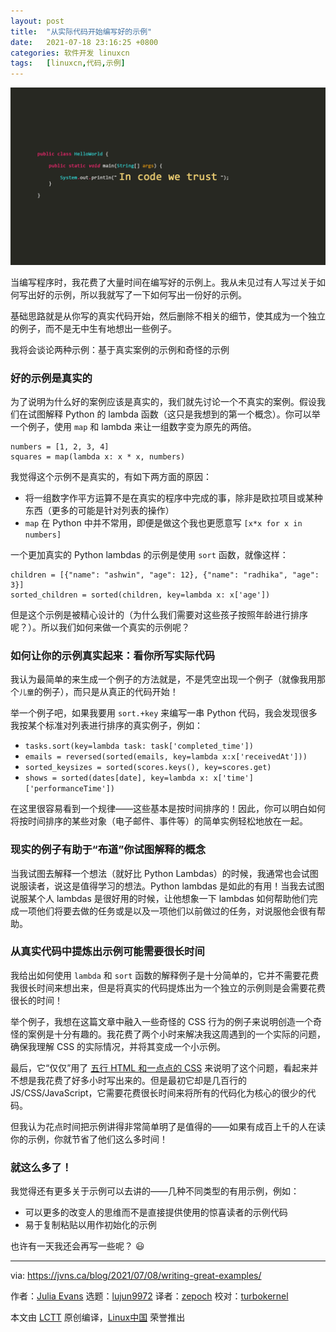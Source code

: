 ```yaml
---
layout: post
title:	"从实际代码开始编写好的示例"
date:	2021-07-18 23:16:25 +0800 
categories:	软件开发 linuxcn 
tags:	[linuxcn,代码,示例]
---
```



![](/Asserts/Images/album/202107/18/231616z1hhcerhrk3wzwkr.jpg)


当编写程序时，我花费了大量时间在编写好的示例上。我从未见过有人写过关于如何写出好的示例，所以我就写了一下如何写出一份好的示例。


基础思路就是从你写的真实代码开始，然后删除不相关的细节，使其成为一个独立的例子，而不是无中生有地想出一些例子。


我将会谈论两种示例：基于真实案例的示例和奇怪的示例


### 好的示例是真实的


为了说明为什么好的案例应该是真实的，我们就先讨论一个不真实的案例。假设我们在试图解释 Python 的 lambda 函数（这只是我想到的第一个概念）。你可以举一个例子，使用 `map` 和 lambda 来让一组数字变为原先的两倍。



```
numbers = [1, 2, 3, 4]
squares = map(lambda x: x * x, numbers)

```

我觉得这个示例不是真实的，有如下两方面的原因：


* 将一组数字作平方运算不是在真实的程序中完成的事，除非是欧拉项目或某种东西（更多的可能是针对列表的操作）
* `map` 在 Python 中并不常用，即便是做这个我也更愿意写 `[x*x for x in numbers]`


一个更加真实的 Python lambdas 的示例是使用 `sort` 函数，就像这样：



```
children = [{"name": "ashwin", "age": 12}, {"name": "radhika", "age": 3}]
sorted_children = sorted(children, key=lambda x: x['age'])

```

但是这个示例是被精心设计的（为什么我们需要对这些孩子按照年龄进行排序呢？）。所以我们如何来做一个真实的示例呢？


### 如何让你的示例真实起来：看你所写实际代码


我认为最简单的来生成一个例子的方法就是，不是凭空出现一个例子（就像我用那个`儿童`的例子），而只是从真正的代码开始！


举一个例子吧，如果我要用 `sort.+key` 来编写一串 Python 代码，我会发现很多我按某个标准对列表进行排序的真实例子，例如：


* `tasks.sort(key=lambda task: task['completed_time'])`
* `emails = reversed(sorted(emails, key=lambda x:x['receivedAt']))`
* `sorted_keysizes = sorted(scores.keys(), key=scores.get)`
* `shows = sorted(dates[date], key=lambda x: x['time']['performanceTime'])`


在这里很容易看到一个规律——这些基本是按时间排序的！因此，你可以明白如何将按时间排序的某些对象（电子邮件、事件等）的简单实例轻松地放在一起。


### 现实的例子有助于“布道”你试图解释的概念


当我试图去解释一个想法（就好比 Python Lambdas）的时候，我通常也会试图说服读者，说这是值得学习的想法。Python lambdas 是如此的有用！当我去试图说服某个人 lambdas 是很好用的时候，让他想象一下 lambdas 如何帮助他们完成一项他们将要去做的任务或是以及一项他们以前做过的任务，对说服他会很有帮助。


### 从真实代码中提炼出示例可能需要很长时间


我给出如何使用 `lambda` 和 `sort` 函数的解释例子是十分简单的，它并不需要花费我很长时间来想出来，但是将真实的代码提炼出为一个独立的示例则是会需要花费很长的时间！


举个例子，我想在这篇文章中融入一些奇怪的 CSS 行为的例子来说明创造一个奇怪的案例是十分有趣的。我花费了两个小时来解决我这周遇到的一个实际的问题，确保我理解 CSS 的实际情况，并将其变成一个小示例。


最后，它“仅仅”用了 [五行 HTML 和一点点的 CSS](https://codepen.io/wizardzines/pen/0eda7725a46c919dcfdd3fa80aff3d41) 来说明了这个问题，看起来并不想是我花费了好多小时写出来的。但是最初它却是几百行的 JS/CSS/JavaScript，它需要花费很长时间来将所有的代码化为核心的很少的代码。


但我认为花点时间把示例讲得非常简单明了是值得的——如果有成百上千的人在读你的示例，你就节省了他们这么多时间！


### 就这么多了！


我觉得还有更多关于示例可以去讲的——几种不同类型的有用示例，例如：


* 可以更多的改变人的思维而不是直接提供使用的惊喜读者的示例代码
* 易于复制粘贴以用作初始化的示例


也许有一天我还会再写一些呢？ :smiley:




---


via: <https://jvns.ca/blog/2021/07/08/writing-great-examples/>


作者：[Julia Evans](https://jvns.ca/) 选题：[lujun9972](https://github.com/lujun9972) 译者：[zepoch](https://github.com/zepoch) 校对：[turbokernel](https://github.com/turbokernel)


本文由 [LCTT](https://github.com/LCTT/TranslateProject) 原创编译，[Linux中国](https://linux.cn/) 荣誉推出
